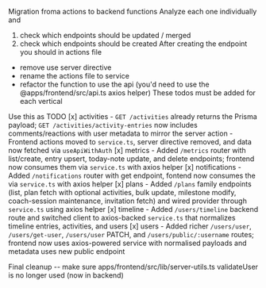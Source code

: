 Migration froma actions to backend functions
Analyze each one individually and
1. check which endpoints should be updated / merged
2. check which endpoints should be created
After creating the endpoint you should
in actions file
- remove use server directive
- rename the actions file to service
- refactor the function to use the api (you'd need to use the @apps/frontend/src/api.ts axios helper)
These todos must be added for each vertical


Use this as TODO
[x] activities
    - `GET /activities` already returns the Prisma payload; `GET /activities/activity-entries` now includes comments/reactions with user metadata to mirror the server action
    - Frontend actions moved to `service.ts`, server directive removed, and data now fetched via `useApiWithAuth`
[x] metrics
    - Added `/metrics` router with list/create, entry upsert, today-note update, and delete endpoints; frontend now consumes them via `service.ts` with axios helper
[x] notifications
    - Added `/notifications` router with get endpoint, fontend now consumes the via `service.ts` with axios helper
[x] plans
    - Added `/plans` family endpoints (list, plan fetch with optional activities, bulk update, milestone modify, coach-session maintenance, invitation fetch) and wired provider through `service.ts` using axios helper
[x] timeline
    - Added `/users/timeline` backend route and switched client to axios-backed `service.ts` that normalizes timeline entries, activities, and users
[x] users
    - Added richer `/users/user`, `/users/get-user`, `/users/user` PATCH, and `/users/public/:username` routes; frontend now uses axios-powered service with normalised payloads and metadata uses new public endpoint


Final cleanup
-- make sure apps/frontend/src/lib/server-utils.ts validateUser is no longer used (now in backend)
